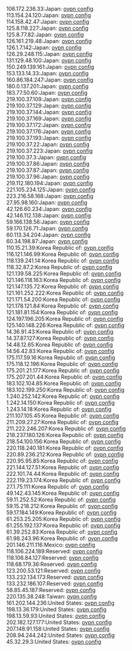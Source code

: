 106.172.236.33:Japan: [ovpn config](vpn/106_172_236_33.ovpn)  
113.154.24.120:Japan: [ovpn config](vpn/113_154_24_120.ovpn)  
114.158.42.47:Japan: [ovpn config](vpn/114_158_42_47.ovpn)  
125.8.118.227:Japan: [ovpn config](vpn/125_8_118_227.ovpn)  
125.8.77.82:Japan: [ovpn config](vpn/125_8_77_82.ovpn)  
126.161.219.48:Japan: [ovpn config](vpn/126_161_219_48.ovpn)  
126.1.7.142:Japan: [ovpn config](vpn/126_1_7_142.ovpn)  
126.29.248.115:Japan: [ovpn config](vpn/126_29_248_115.ovpn)  
131.129.48.100:Japan: [ovpn config](vpn/131_129_48_100.ovpn)  
150.249.139.161:Japan: [ovpn config](vpn/150_249_139_161.ovpn)  
153.133.14.33:Japan: [ovpn config](vpn/153_133_14_33.ovpn)  
160.86.184.247:Japan: [ovpn config](vpn/160_86_184_247.ovpn)  
180.0.137.201:Japan: [ovpn config](vpn/180_0_137_201.ovpn)  
183.77.50.60:Japan: [ovpn config](vpn/183_77_50_60.ovpn)  
219.100.37.109:Japan: [ovpn config](vpn/219_100_37_109.ovpn)  
219.100.37.129:Japan: [ovpn config](vpn/219_100_37_129.ovpn)  
219.100.37.144:Japan: [ovpn config](vpn/219_100_37_144.ovpn)  
219.100.37.169:Japan: [ovpn config](vpn/219_100_37_169.ovpn)  
219.100.37.172:Japan: [ovpn config](vpn/219_100_37_172.ovpn)  
219.100.37.176:Japan: [ovpn config](vpn/219_100_37_176.ovpn)  
219.100.37.193:Japan: [ovpn config](vpn/219_100_37_193.ovpn)  
219.100.37.22:Japan: [ovpn config](vpn/219_100_37_22.ovpn)  
219.100.37.223:Japan: [ovpn config](vpn/219_100_37_223.ovpn)  
219.100.37.3:Japan: [ovpn config](vpn/219_100_37_3.ovpn)  
219.100.37.86:Japan: [ovpn config](vpn/219_100_37_86.ovpn)  
219.100.37.87:Japan: [ovpn config](vpn/219_100_37_87.ovpn)  
219.100.37.96:Japan: [ovpn config](vpn/219_100_37_96.ovpn)  
219.112.180.194:Japan: [ovpn config](vpn/219_112_180_194.ovpn)  
221.105.234.125:Japan: [ovpn config](vpn/221_105_234_125.ovpn)  
223.216.58.168:Japan: [ovpn config](vpn/223_216_58_168.ovpn)  
27.95.98.160:Japan: [ovpn config](vpn/27_95_98_160.ovpn)  
42.126.60.234:Japan: [ovpn config](vpn/42_126_60_234.ovpn)  
42.146.112.138:Japan: [ovpn config](vpn/42_146_112_138.ovpn)  
59.166.138.56:Japan: [ovpn config](vpn/59_166_138_56.ovpn)  
59.170.126.71:Japan: [ovpn config](vpn/59_170_126_71.ovpn)  
60.113.34.204:Japan: [ovpn config](vpn/60_113_34_204.ovpn)  
60.34.198.87:Japan: [ovpn config](vpn/60_34_198_87.ovpn)  
110.15.21.39:Korea Republic of: [ovpn config](vpn/110_15_21_39.ovpn)  
116.121.146.99:Korea Republic of: [ovpn config](vpn/116_121_146_99.ovpn)  
118.139.241.14:Korea Republic of: [ovpn config](vpn/118_139_241_14.ovpn)  
118.32.87.2:Korea Republic of: [ovpn config](vpn/118_32_87_2.ovpn)  
121.139.58.225:Korea Republic of: [ovpn config](vpn/121_139_58_225.ovpn)  
121.146.118.163:Korea Republic of: [ovpn config](vpn/121_146_118_163.ovpn)  
121.147.135.72:Korea Republic of: [ovpn config](vpn/121_147_135_72.ovpn)  
121.161.252.222:Korea Republic of: [ovpn config](vpn/121_161_252_222.ovpn)  
121.171.54.200:Korea Republic of: [ovpn config](vpn/121_171_54_200.ovpn)  
121.178.121.84:Korea Republic of: [ovpn config](vpn/121_178_121_84.ovpn)  
121.181.81.154:Korea Republic of: [ovpn config](vpn/121_181_81_154.ovpn)  
124.197.196.205:Korea Republic of: [ovpn config](vpn/124_197_196_205.ovpn)  
125.140.148.226:Korea Republic of: [ovpn config](vpn/125_140_148_226.ovpn)  
14.36.91.43:Korea Republic of: [ovpn config](vpn/14_36_91_43.ovpn)  
14.37.87.127:Korea Republic of: [ovpn config](vpn/14_37_87_127.ovpn)  
14.48.12.65:Korea Republic of: [ovpn config](vpn/14_48_12_65.ovpn)  
14.56.42.83:Korea Republic of: [ovpn config](vpn/14_56_42_83.ovpn)  
175.117.59.16:Korea Republic of: [ovpn config](vpn/175_117_59_16.ovpn)  
175.118.12.196:Korea Republic of: [ovpn config](vpn/175_118_12_196.ovpn)  
175.201.21.177:Korea Republic of: [ovpn config](vpn/175_201_21_177.ovpn)  
175.207.201.44:Korea Republic of: [ovpn config](vpn/175_207_201_44.ovpn)  
183.102.104.85:Korea Republic of: [ovpn config](vpn/183_102_104_85.ovpn)  
183.102.199.250:Korea Republic of: [ovpn config](vpn/183_102_199_250.ovpn)  
1.240.252.142:Korea Republic of: [ovpn config](vpn/1_240_252_142.ovpn)  
1.242.14.150:Korea Republic of: [ovpn config](vpn/1_242_14_150.ovpn)  
1.243.14.18:Korea Republic of: [ovpn config](vpn/1_243_14_18.ovpn)  
211.107.105.45:Korea Republic of: [ovpn config](vpn/211_107_105_45.ovpn)  
211.209.27.27:Korea Republic of: [ovpn config](vpn/211_209_27_27.ovpn)  
211.222.246.207:Korea Republic of: [ovpn config](vpn/211_222_246_207.ovpn)  
218.237.180.126:Korea Republic of: [ovpn config](vpn/218_237_180_126.ovpn)  
218.54.100.156:Korea Republic of: [ovpn config](vpn/218_54_100_156.ovpn)  
220.118.240.181:Korea Republic of: [ovpn config](vpn/220_118_240_181.ovpn)  
220.89.236.212:Korea Republic of: [ovpn config](vpn/220_89_236_212.ovpn)  
220.95.95.85:Korea Republic of: [ovpn config](vpn/220_95_95_85.ovpn)  
221.144.127.51:Korea Republic of: [ovpn config](vpn/221_144_127_51.ovpn)  
222.101.74.44:Korea Republic of: [ovpn config](vpn/222_101_74_44.ovpn)  
222.119.23.174:Korea Republic of: [ovpn config](vpn/222_119_23_174.ovpn)  
27.1.75.111:Korea Republic of: [ovpn config](vpn/27_1_75_111.ovpn)  
49.142.43.145:Korea Republic of: [ovpn config](vpn/49_142_43_145.ovpn)  
59.11.252.52:Korea Republic of: [ovpn config](vpn/59_11_252_52.ovpn)  
59.15.218.212:Korea Republic of: [ovpn config](vpn/59_15_218_212.ovpn)  
59.17.184.149:Korea Republic of: [ovpn config](vpn/59_17_184_149.ovpn)  
61.253.25.205:Korea Republic of: [ovpn config](vpn/61_253_25_205.ovpn)  
61.255.192.137:Korea Republic of: [ovpn config](vpn/61_255_192_137.ovpn)  
61.39.252.83:Korea Republic of: [ovpn config](vpn/61_39_252_83.ovpn)  
61.98.243.96:Korea Republic of: [ovpn config](vpn/61_98_243_96.ovpn)  
201.146.211.116:Mexico: [ovpn config](vpn/201_146_211_116.ovpn)  
118.106.224.189:Reserved: [ovpn config](vpn/118_106_224_189.ovpn)  
118.106.84.127:Reserved: [ovpn config](vpn/118_106_84_127.ovpn)  
118.68.179.36:Reserved: [ovpn config](vpn/118_68_179_36.ovpn)  
123.200.53.121:Reserved: [ovpn config](vpn/123_200_53_121.ovpn)  
133.232.134.173:Reserved: [ovpn config](vpn/133_232_134_173.ovpn)  
133.232.186.107:Reserved: [ovpn config](vpn/133_232_186_107.ovpn)  
58.85.45.187:Reserved: [ovpn config](vpn/58_85_45_187.ovpn)  
220.135.38.248:Taiwan: [ovpn config](vpn/220_135_38_248.ovpn)  
161.202.144.236:United States: [ovpn config](vpn/161_202_144_236.ovpn)  
198.13.36.179:United States: [ovpn config](vpn/198_13_36_179.ovpn)  
198.13.59.93:United States: [ovpn config](vpn/198_13_59_93.ovpn)  
202.182.127.177:United States: [ovpn config](vpn/202_182_127_177.ovpn)  
207.148.91.158:United States: [ovpn config](vpn/207_148_91_158.ovpn)  
208.94.244.242:United States: [ovpn config](vpn/208_94_244_242.ovpn)  
45.32.29.3:United States: [ovpn config](vpn/45_32_29_3.ovpn)  
